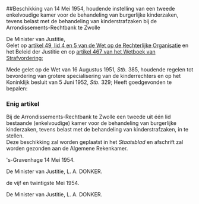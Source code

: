 <meta http-equiv='Content-Type' content='text/html; charset=utf-8' />

##Beschikking van 14 Mei 1954, houdende instelling van een tweede enkelvoudige kamer voor de behandeling van burgerlijke kinderzaken, tevens belast met de behandeling van kinderstrafzaken bij de Arrondissements-Rechtbank te Zwolle

De Minister van Justitie,  
Gelet op [artikel 49, lid 4 en 5 van de Wet op de Rechterlijke Organisatie](../../../../../../../../../../wet/wet/op/de/rechterlijke/organisatie/BWBR0001830/README.md) en het Beleid der Justitie en op [artikel 467 van het Wetboek van Strafvordering](../../../../../../../../../../wet/wet/van/15/januari/1921/BWBR0001903/README.md);

Mede gelet op de Wet van 16 Augustus 1951, *Stb.* 385, houdende regelen tot bevordering van grotere specialisering van de kinderrechters en op het Koninklijk besluit van 5 Juni 1952, *Stb.* 329;
Heeft goedgevonden te bepalen:    

### Enig artikel  

Bij de Arrondissements-Rechtbank te Zwolle een tweede uit één lid bestaande (enkelvoudige) kamer voor de behandeling van burgerlijke kinderzaken, tevens belast met de behandeling van kinderstrafzaken, in te stellen.  
Deze beschikking zal worden geplaatst in het *Staatsblad* en afschrift zal worden gezonden aan de Algemene Rekenkamer.   

's-Gravenhage 
14 Mei 1954.    

De Minister van Justitie, 
L. A. DONKER.    

de vijf en twintigste Mei 1954. 

De Minister van Justitie, 
L. A. DONKER.      
